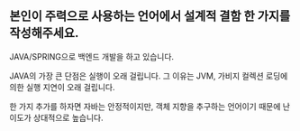 ## 본인이 주력으로 사용하는 언어에서 설계적 결함 한 가지를 작성해주세요.


JAVA/SPRING으로 백엔드 개발을 하고 있습니다.


JAVA의 가장 큰 단점은 실행이 오래 걸립니다.
그 이유는 JVM, 가비지 컬렉션 로딩에 의한 실행 지연이 오래 걸립니다.


한 가지 추가를 하자면 자바는 안정적이지만, 객체 지향을 추구하는 언어이기 때문에 난이도가 상대적으로 높습니다.
